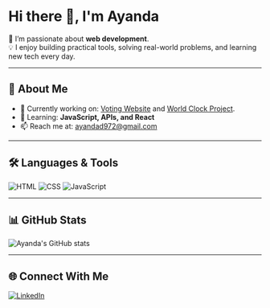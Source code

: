 # Hi there 👋, I'm Ayanda  

🌱 I’m passionate about **web development**.  
💡 I enjoy building practical tools, solving real-world problems, and learning new tech every day.  

---

## 🚀 About Me  
- 🔭 Currently working on: [Voting Website](https://github.com/JAy2344/Voting-Website) and [World Clock Project](https://world-clock-project-shecodes-2025.netlify.app/).
- 🌱 Learning: **JavaScript, APIs, and  React**  
- 📫 Reach me at: ayandad972@gmail.com


---

## 🛠️ Languages & Tools  
![HTML](https://img.shields.io/badge/-HTML-orange?logo=html5&logoColor=white&style=for-the-badge)
![CSS](https://img.shields.io/badge/-CSS-blue?logo=css3&logoColor=white&style=for-the-badge)
![JavaScript](https://img.shields.io/badge/-JavaScript-yellow?logo=javascript&logoColor=black&style=for-the-badge)

---

## 📊 GitHub Stats  
![Ayanda's GitHub stats](https://github-readme-stats.vercel.app/api?username=JAy2344&show_icons=true&theme=tokyonight)  

---

## 🌐 Connect With Me  
[![LinkedIn](https://img.shields.io/badge/LinkedIn-blue?logo=linkedin&style=for-the-badge)](https://www.linkedin.com/in/ayanda-dlamini-a69296295/)  
